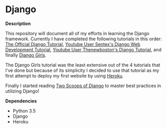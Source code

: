 # Django

**Description**

This repository will document all of my efforts in learning the Django framework. Currently I have completed the following tutorials in this order: [The Official Django Tutorial](https://docs.djangoproject.com/en/1.11/intro/tutorial01/), [Youtube User Sentex's Django Web Development Tutorial](https://www.youtube.com/watch?v=FNQxxpM1yOs&list=PLQVvvaa0QuDeA05ZouE4OzDYLHY-XH-Nd), [Youtube User Thenewboston's Django Tutorial](https://www.youtube.com/watch?v=qgGIqRFvFFk&list=PL6gx4Cwl9DGBlmzzFcLgDhKTTfNLfX1IK), and finally [Django Girls](https://tutorial.djangogirls.org/en/).

The Django Girls tutorial was the least extensive out of the 4 tutorials that I've done but because of its simplicity I decided to use that tutorial as my first attempt to deploy my first website by using [Heroku](https://devcenter.heroku.com/articles/deploying-python). 

Finally I started reading [Two Scoops of Django](https://www.twoscoopspress.com/) to master best practices in utilizing Django! 

**Dependencies**
* Python 3.5
* Django
* Heroku